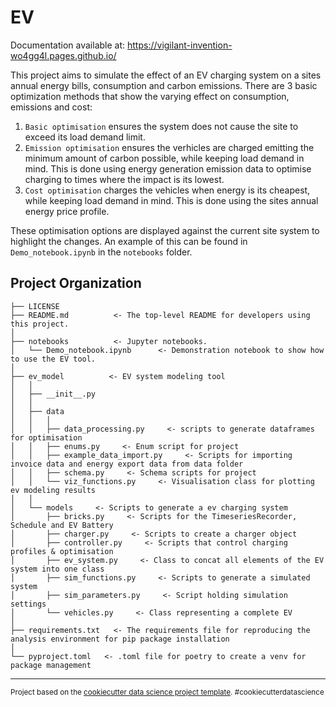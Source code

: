 EV
==============================

Documentation available at: https://vigilant-invention-wo4gg4l.pages.github.io/

This project aims to simulate the effect of an EV charging system on a sites annual energy bills, consumption and carbon emissions. There are 3 basic optimization methods that show the varying effect on consumption, emissions and cost:

1. `Basic optimisation` ensures the system does not cause the site to exceed its load demand limit.
2. `Emission optimisation` ensures the verhicles are charged emitting the minimum amount of carbon possible, while keeping load demand in mind. This is done using energy generation emission data to optimise charging to times where the impact is its lowest.
3. `Cost optimisation` charges the vehicles when energy is its cheapest, while keeping load demand in mind. This is done using the sites annual energy price profile.

These optimisation options are displayed against the current site system to highlight the changes. An example of this can be found in `Demo_notebook.ipynb` in the `notebooks` folder.


Project Organization
------------

    ├── LICENSE
    ├── README.md          <- The top-level README for developers using this project.
    │
    ├── notebooks          <- Jupyter notebooks.
    │   └── Demo_notebook.ipynb      <- Demonstration notebook to show how to use the EV tool.
    │
    ├── ev_model          <- EV system modeling tool
    │   │
    │   ├── __init__.py
    │   │
    │   ├── data
    │   │   │
    │   │   ├── data_processing.py     <- scripts to generate dataframes for optimisation
    │   │   ├── enums.py     <- Enum script for project
    │   │   ├── example_data_import.py     <- Scripts for importing invoice data and energy export data from data folder
    │   │   ├── schema.py     <- Schema scripts for project
    │   │   └── viz_functions.py     <- Visualisation class for plotting ev modeling results
    │   │
    │   └── models     <- Scripts to generate a ev charging system
    │       ├── bricks.py     <- Scripts for the TimeseriesRecorder, Schedule and EV Battery
    │       ├── charger.py     <- Scripts to create a charger object
    │       ├── controller.py     <- Scripts that control charging profiles & optimisation
    │       ├── ev_system.py     <- Class to concat all elements of the EV system into one class
    │       ├── sim_functions.py     <- Scripts to generate a simulated system
    │       ├── sim_parameters.py     <- Script holding simulation settings
    │       └── vehicles.py     <- Class representing a complete EV
    │
    ├── requirements.txt   <- The requirements file for reproducing the analysis environment for pip package installation
    │                         
    └── pyproject.toml   <- .toml file for poetry to create a venv for package management


--------

<p><small>Project based on the <a target="_blank" href="https://drivendata.github.io/cookiecutter-data-science/">cookiecutter data science project template</a>. #cookiecutterdatascience</small></p>
